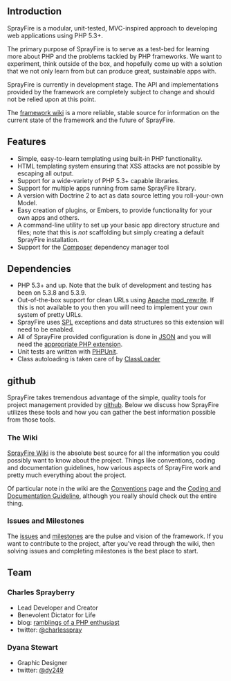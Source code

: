 
## Introduction

SprayFire is a modular, unit-tested, MVC-inspired approach to developing web applications using PHP 5.3+.

The primary purpose of SprayFire is to serve as a test-bed for learning more about PHP and the problems tackled by PHP frameworks.  We want to experiment, think outside of the box, and hopefully come up with a solution that we not only learn from but can produce great, sustainable apps with.

SprayFire is currently in development stage.  The API and implementations provided by the framework are completely subject to change and should not be relied upon at this point.

The [framework wiki](http://www.github.com/cspray/SprayFire/wiki/) is a more reliable, stable source for information on the current state of the framework and the future of SprayFire.

## Features

- Simple, easy-to-learn templating using built-in PHP functionality.
- HTML templating system ensuring that XSS attacks are not possible by escaping all output.
- Support for a wide-variety of PHP 5.3+ capable libraries.
- Support for multiple apps running from same SprayFire library.
- A version with Doctrine 2 to act as data source letting you roll-your-own Model.
- Easy creation of plugins, or Embers, to provide functionality for your own apps and others.
- A command-line utility to set up your basic app directory structure and files; note that this is *not* scaffolding but simply creating a default SprayFire installation.
- Support for the [Composer](https://github.com/composer/composer) dependency manager tool

## Dependencies

- PHP 5.3+ and up.  Note that the bulk of development and testing has been on 5.3.8 and 5.3.9.
- Out-of-the-box support for clean URLs using [Apache](http://httpd.apache.org/) [mod_rewrite](http://httpd.apache.org/docs/current/mod/mod_rewrite.html).  If this is not available to you then you will need to implement your own system of pretty URLs.
- SprayFire uses [SPL](http://www.php.net/manual/en/book.spl.php) exceptions and data structures so this extension will need to be enabled.
- All of SprayFire provided configuration is done in [JSON](http://www.json.org/) and you will need the [appropriate PHP extension](http://www.php.net/manual/en/book.json.php).
- Unit tests are written with [PHPUnit](https://github.com/sebastianbergmann/phpunit).
- Class autoloading is taken care of by [ClassLoader](http://github.com/cspray/ClassLoader)

## github

SprayFire takes tremendous advantage of the simple, quality tools for project management provided by [github](http://www.github.com).  Below we discuss how SprayFire utilizes these tools and how you can gather the best information possible from those tools.

### The Wiki

[SprayFire Wiki](http://www.github.com/cspray/SprayFire/wiki/) is the absolute best source for all the information you could possibly want to know about the project.  Things like conventions, coding and documentation guidelines, how various aspects of SprayFire work and pretty much everything about the project.

Of particular note in the wiki are the [Conventions](http://www.github.com/cspray/SprayFire/wiki/Conventions/) page and the [Coding and Documentation Guideline](https://github.com/cspray/SprayFire/wiki/Coding-and-Documentation-Guideline), although you really should check out the entire thing.

### Issues and Milestones

The [issues](https://github.com/cspray/SprayFire/issues) and [milestones](https://github.com/cspray/SprayFire/issues/milestones) are the pulse and vision of the framework.  If you want to contribute to the project, after you've read through the wiki, then solving issues and completing milestones is the best place to start.

## Team

### Charles Sprayberry

- Lead Developer and Creator
- Benevolent Dictator for Life
- blog: [ramblings of a PHP enthusiast](http://cspray.github.com/)
- twitter: [@charlesspray](https://twitter.com/#!/charlesspray)

### Dyana Stewart

- Graphic Designer
- twitter: [@dy249](https://twitter.com/#!/Dy249)